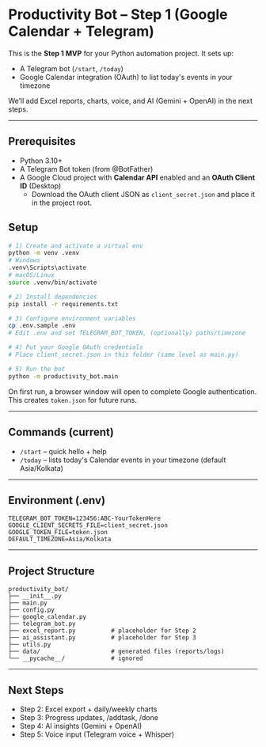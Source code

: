 # Productivity Bot – Step 1 (Google Calendar + Telegram)

This is the **Step 1 MVP** for your Python automation project. It sets up:
- A Telegram bot (`/start`, `/today`)
- Google Calendar integration (OAuth) to list today's events in your timezone

We’ll add Excel reports, charts, voice, and AI (Gemini + OpenAI) in the next steps.

---

## Prerequisites
- Python 3.10+
- A Telegram Bot token (from @BotFather)
- A Google Cloud project with **Calendar API** enabled and an **OAuth Client ID** (Desktop)
  - Download the OAuth client JSON as `client_secret.json` and place it in the project root.

## Setup
```bash
# 1) Create and activate a virtual env
python -m venv .venv
# Windows
.venv\Scripts\activate
# macOS/Linux
source .venv/bin/activate

# 2) Install dependencies
pip install -r requirements.txt

# 3) Configure environment variables
cp .env.sample .env
# Edit .env and set TELEGRAM_BOT_TOKEN, (optionally) paths/timezone

# 4) Put your Google OAuth credentials
# Place client_secret.json in this folder (same level as main.py)

# 5) Run the bot
python -m productivity_bot.main
```

On first run, a browser window will open to complete Google authentication. This creates `token.json` for future runs.

---

## Commands (current)
- `/start` – quick hello + help
- `/today` – lists today's Calendar events in your timezone (default Asia/Kolkata)

---

## Environment (.env)
```
TELEGRAM_BOT_TOKEN=123456:ABC-YourTokenHere
GOOGLE_CLIENT_SECRETS_FILE=client_secret.json
GOOGLE_TOKEN_FILE=token.json
DEFAULT_TIMEZONE=Asia/Kolkata
```

---

## Project Structure
```
productivity_bot/
├── __init__.py
├── main.py
├── config.py
├── google_calendar.py
├── telegram_bot.py
├── excel_report.py          # placeholder for Step 2
├── ai_assistant.py          # placeholder for Step 3
├── utils.py
├── data/                    # generated files (reports/logs)
└── __pycache__/             # ignored
```

---

## Next Steps
- Step 2: Excel export + daily/weekly charts
- Step 3: Progress updates, /addtask, /done
- Step 4: AI insights (Gemini + OpenAI)
- Step 5: Voice input (Telegram voice + Whisper)
